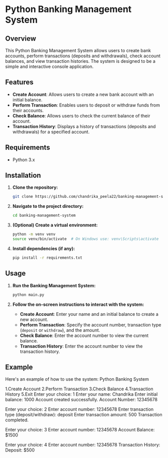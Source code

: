 # Python Banking Management System

## Overview

This Python Banking Management System allows users to create bank accounts, perform transactions (deposits and withdrawals), check account balances, and view transaction histories. 
The system is designed to be a simple and interactive console application.

## Features

- **Create Account**: Allows users to create a new bank account with an initial balance.
- **Perform Transaction**: Enables users to deposit or withdraw funds from their accounts.
- **Check Balance**: Allows users to check the current balance of their account.
- **Transaction History**: Displays a history of transactions (deposits and withdrawals) for a specified account.

## Requirements

- Python 3.x

## Installation

1. **Clone the repository:**

    ```bash
    git clone https://github.com/chandrika_peela22/banking-management-system.git
    ```

2. **Navigate to the project directory:**

    ```bash
    cd banking-management-system
    ```

3. **(Optional) Create a virtual environment:**

    ```bash
    python -m venv venv
    source venv/bin/activate  # On Windows use: venv\Scripts\activate
    ```

4. **Install dependencies (if any):**

    ```bash
    pip install -r requirements.txt
    ```

## Usage

1. **Run the Banking Management System:**

    ```bash
    python main.py
    ```

2. **Follow the on-screen instructions to interact with the system:**

    - **Create Account**: Enter your name and an initial balance to create a new account.
    - **Perform Transaction**: Specify the account number, transaction type (`deposit` or `withdraw`), and the amount.
    - **Check Balance**: Enter the account number to view the current balance.
    - **Transaction History**: Enter the account number to view the transaction history.

## Example

Here's an example of how to use the system:
Python Banking System

1.Create Account
2.Perform Transaction
3.Check Balance
4.Transaction History
5.Exit
Enter your choice: 1
Enter your name: Chandrika
Enter initial balance: 1000
Account created successfully. Account Number: 12345678

Enter your choice: 2
Enter account number: 12345678
Enter transaction type (deposit/withdraw): deposit
Enter transaction amount: 500
Transaction completed.

Enter your choice: 3
Enter account number: 12345678
Account Balance: $1500

Enter your choice: 4
Enter account number: 12345678
Transaction History:
Deposit: $500


